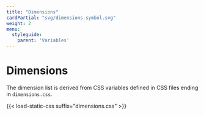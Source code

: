 ```yaml
---
title: "Dimensions"
cardPartial: "svg/dimensions-symbol.svg"
weight: 2
menu: 
  styleguide:
    parent: 'Variables'
---
```


# Dimensions

The dimension list is derived from CSS variables defined in CSS files ending in `dimensions.css`.

{{< load-static-css suffix="dimensions.css" >}}

<div class="n-hopin c-dimensions-grid js-dimensions-grid"></div>
